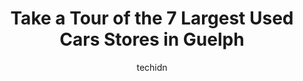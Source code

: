 ---
layout: ampstory
image: https://i0.wp.com/www.auto.or.id/wp-content/uploads/2023/06/royal-city-fine-cars-0-guelph-1686325924.jpeg?resize=640,853
author: techidn
featured: false
description: Guelph, Ontario, Canada is a haven for Used Cars enthusiasts, boasting an impressive array of 7 top-notch establishments. Whether youre a seasoned connoisseur or simply curious to explore t
title: Take a Tour of the 7 Largest Used Cars Stores in Guelph
cover:
   title: Take a Tour of the 7 Largest Used Cars Stores in Guelph
   subtitle: AUTO.OR.ID
   background: https://www.auto.or.id/wp-content/uploads/2023/06/royal-city-fine-cars-0-guelph-1686325924.jpeg

pages: 
 - layout: thirds
   top: <h1>#1 AutoMarket</h1>
   bottom: "<p>My family and I are so happy with our transaction with Auto market. We set an appointment same day and we were entertained by Brandy, Tom and Karolina. They are all nice.</p>"
   background: https://www.auto.or.id/wp-content/uploads/2023/06/royal-city-fine-cars-1-guelph-1686325926.jpeg
   backgroundblur: true
 - layout: thirds
   top: <h1>#2 Murrays Garage Sales & Service</h1>
   bottom: "<p>761 Woolwich St, Guelph, ON N1H 3Z2, Canada</p>"
   background: https://www.auto.or.id/wp-content/uploads/2023/06/royal-city-fine-cars-2-guelph-1686325926.jpeg
   cta:
      link: https://www.auto.or.id/take-a-tour-of-the-7-largest-used-cars-stores-in-guelph/
      text: Take a Tour of the 7 Largest Used Cars Stores in Guelph
 - layout: thirds
   top: <h1>#3 Riverside Auto Sales (Guelph)</h1>
   bottom: "<p>600 Elmira Rd N, Guelph, ON N1K 1C5, Canada</p>"
   background: https://images.unsplash.com/photo-1542362567-b07e54358753?ixlib=rb-4.0.3&ixid=MnwxMjA3fDB8MHxwaG90by1wYWdlfHx8fGVufDB8fHx8&auto=format&fit=crop&w=640&h=853&q=80
   cta:
      link: https://www.auto.or.id/take-a-tour-of-the-7-largest-used-cars-stores-in-guelph/
      text: Take a Tour of the 7 Largest Used Cars Stores in Guelph
 - layout: thirds
   top: <h1>#4 Milburns Auto Sales & Service</h1>
   bottom: "<p>219 Brock Rd N, Guelph, ON N1L 1K5, Canada</p>"
   background: https://images.unsplash.com/photo-1636325779858-2e355e25f9af?ixlib=rb-4.0.3&ixid=MnwxMjA3fDB8MHxwaG90by1wYWdlfHx8fGVufDB8fHx8&auto=format&fit=crop&w=640&h=853&q=80
   cta:
      link: https://www.auto.or.id/take-a-tour-of-the-7-largest-used-cars-stores-in-guelph/
      text: Take a Tour of the 7 Largest Used Cars Stores in Guelph
 - layout: thirds
   top: <h1>#5 S.A.S.S. Auto Group</h1>
   bottom: "<p>955 Woodlawn Rd W #1, Guelph, ON N1K 1C9, Canada</p>"
   background: https://images.unsplash.com/photo-1503376780353-7e6692767b70?ixlib=rb-4.0.3&ixid=MnwxMjA3fDB8MHxwaG90by1wYWdlfHx8fGVufDB8fHx8&auto=format&fit=crop&w=640&h=853&q=80
   cta:
      link: https://www.auto.or.id/take-a-tour-of-the-7-largest-used-cars-stores-in-guelph/
      text: Take a Tour of the 7 Largest Used Cars Stores in Guelph
 - layout: thirds
   top: <h1>#6 Auto Matters Ltd.</h1>
   bottom: "<p>26 Beaumont Crescent, Guelph, ON N1E 6A7, Canada</p>"
   background: https://images.unsplash.com/photo-1508974576580-36a2f92ad3bc?ixlib=rb-4.0.3&ixid=MnwxMjA3fDB8MHxwaG90by1wYWdlfHx8fGVufDB8fHx8&auto=format&fit=crop&w=640&h=853&q=80
   cta:
      link: https://www.auto.or.id/take-a-tour-of-the-7-largest-used-cars-stores-in-guelph/
      text: Take a Tour of the 7 Largest Used Cars Stores in Guelph
 - layout: thirds
   top: <h1>#7 Royal City Fine Cars</h1>
   bottom: "<p>10 Malcolm Rd, Guelph, ON N1K 1A9, Canada</p>"
   background: https://images.unsplash.com/photo-1626302592077-206bbcf450ae?ixlib=rb-4.0.3&ixid=MnwxMjA3fDB8MHxwaG90by1wYWdlfHx8fGVufDB8fHx8&auto=format&fit=crop&w=640&h=853&q=80
   cta:
      link: https://www.auto.or.id/take-a-tour-of-the-7-largest-used-cars-stores-in-guelph/
      text: Take a Tour of the 7 Largest Used Cars Stores in Guelph
 - layout: thirds
   middle: Continue reading...
   background: https://images.unsplash.com/photo-1639927665333-f658d65ef32a?ixlib=rb-4.0.3&ixid=MnwxMjA3fDB8MHxwaG90by1wYWdlfHx8fGVufDB8fHx8&auto=format&fit=crop&w=640&h=853&q=80
   cta:
      link: https://www.auto.or.id/take-a-tour-of-the-7-largest-used-cars-stores-in-guelph/
      text: Take a Tour of the 7 Largest Used Cars Stores in Guelph

---